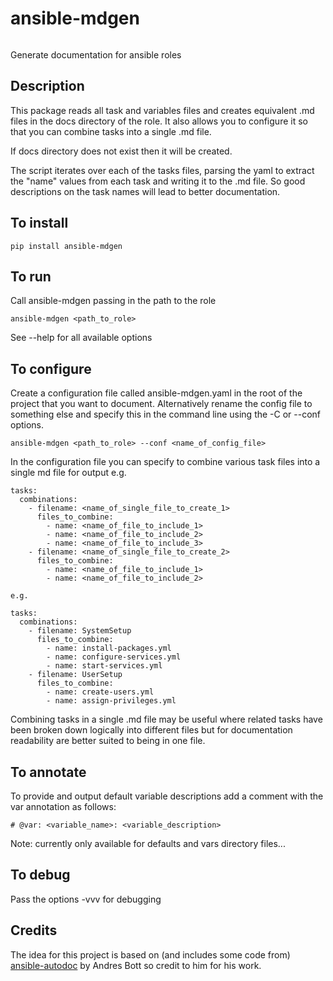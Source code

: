 # ansible-mdgen

[![<CircleCI>](https://circleci.com/gh/murphypetercl/ansible-mdgen.svg?style=svg)](https://app.circleci.com/pipelines/github/murphypetercl/ansible-mdgen?branch=main)

Generate documentation for ansible roles

## Description

This package reads all task and variables files and creates equivalent .md files in the docs directory of the role. It also allows you to configure it so that you can combine tasks into a single .md file.

If docs directory does not exist then it will be created. 

The script iterates over each of the tasks files, parsing the yaml to extract the "name" values from each task and writing it to the .md file. So good descriptions on the task names will lead to better documentation.

## To install
```
pip install ansible-mdgen
```


## To run

Call ansible-mdgen passing in the path to the role
```
ansible-mdgen <path_to_role>
```

See --help for all available options

## To configure

Create a configuration file called ansible-mdgen.yaml in the root of the project that you want to document. Alternatively rename the config file to something else and specify this in the command line using the -C or --conf options.
```
ansible-mdgen <path_to_role> --conf <name_of_config_file>
```

In the configuration file you can specify to combine various task files into a single md file for output e.g. 
```
tasks:
  combinations:
    - filename: <name_of_single_file_to_create_1>
      files_to_combine:
        - name: <name_of_file_to_include_1>
        - name: <name_of_file_to_include_2>
        - name: <name_of_file_to_include_3>
    - filename: <name_of_single_file_to_create_2>
      files_to_combine:
        - name: <name_of_file_to_include_1>
        - name: <name_of_file_to_include_2>

e.g. 

tasks:
  combinations:
    - filename: SystemSetup
      files_to_combine:
        - name: install-packages.yml
        - name: configure-services.yml
        - name: start-services.yml
    - filename: UserSetup
      files_to_combine:
        - name: create-users.yml
        - name: assign-privileges.yml
```
Combining tasks in a single .md file may be useful where related tasks have been broken down logically into different files but for documentation readability are better suited to being in one file.

## To annotate
To provide and output default variable descriptions add a comment with the var annotation as follows:
```
# @var: <variable_name>: <variable_description>
```
Note: currently only available for defaults and vars directory files...

## To debug

Pass the options -vvv for debugging

## Credits

The idea for this project is based on (and includes some code from) [ansible-autodoc](https://github.com/AndresBott/ansible-autodoc) by Andres Bott so credit to him for his work.